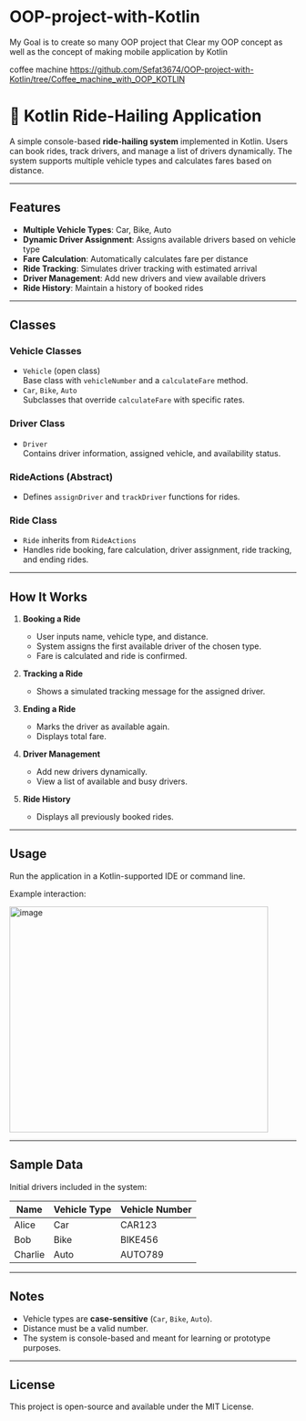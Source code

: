 # OOP-project-with-Kotlin
My Goal is to create so many OOP project  that Clear my OOP concept as well as the concept of making mobile application by Kotlin

coffee machine https://github.com/Sefat3674/OOP-project-with-Kotlin/tree/Coffee_machine_with_OOP_KOTLIN


# 🚖 Kotlin Ride-Hailing Application

A simple console-based **ride-hailing system** implemented in Kotlin. Users can book rides, track drivers, and manage a list of drivers dynamically. The system supports multiple vehicle types and calculates fares based on distance.

---

## Features

- **Multiple Vehicle Types**: Car, Bike, Auto
- **Dynamic Driver Assignment**: Assigns available drivers based on vehicle type
- **Fare Calculation**: Automatically calculates fare per distance
- **Ride Tracking**: Simulates driver tracking with estimated arrival
- **Driver Management**: Add new drivers and view available drivers
- **Ride History**: Maintain a history of booked rides

---

## Classes

### Vehicle Classes
- `Vehicle` (open class)  
  Base class with `vehicleNumber` and a `calculateFare` method.
- `Car`, `Bike`, `Auto`  
  Subclasses that override `calculateFare` with specific rates.

### Driver Class
- `Driver`  
  Contains driver information, assigned vehicle, and availability status.

### RideActions (Abstract)
- Defines `assignDriver` and `trackDriver` functions for rides.

### Ride Class
- `Ride` inherits from `RideActions`
- Handles ride booking, fare calculation, driver assignment, ride tracking, and ending rides.

---

## How It Works

1. **Booking a Ride**
   - User inputs name, vehicle type, and distance.
   - System assigns the first available driver of the chosen type.
   - Fare is calculated and ride is confirmed.

2. **Tracking a Ride**
   - Shows a simulated tracking message for the assigned driver.

3. **Ending a Ride**
   - Marks the driver as available again.
   - Displays total fare.

4. **Driver Management**
   - Add new drivers dynamically.
   - View a list of available and busy drivers.

5. **Ride History**
   - Displays all previously booked rides.

---

## Usage

Run the application in a Kotlin-supported IDE or command line.  

Example interaction:

<img width="454" height="396" alt="image" src="https://github.com/user-attachments/assets/16e41117-d2b8-4037-97a3-be9f69528bb3" />


---

## Sample Data

Initial drivers included in the system:

| Name    | Vehicle Type | Vehicle Number |
|---------|--------------|----------------|
| Alice   | Car          | CAR123         |
| Bob     | Bike         | BIKE456        |
| Charlie | Auto         | AUTO789        |

---

## Notes

- Vehicle types are **case-sensitive** (`Car`, `Bike`, `Auto`).
- Distance must be a valid number.
- The system is console-based and meant for learning or prototype purposes.

---

## License

This project is open-source and available under the MIT License.


